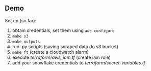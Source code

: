 ## Demo

Set up (so far):

1. obtain credentials, set them using `aws configure`
2. `make s3`
3. `make outputs`
4. run .py scripts (saving scraped data do s3 bucket)
5. `make ft` (create a cloudwatch alarm)
6. execute *terraform/aws_iam.tf* (create iam role)
7. add your snowflake credentials to *terraform/secret-variables.tf*